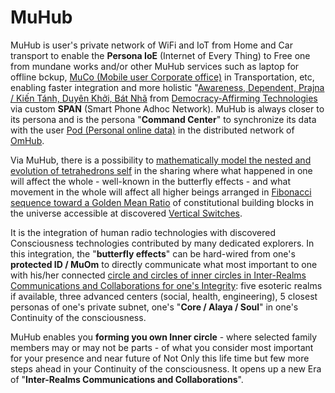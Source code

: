 # MuHub

MuHub is user's private network of WiFi and IoT from Home and Car transport to enable the <b>Persona IoE</b> (Internet of Every Thing) to Free one from mundane works and/or other MuHub services such as laptop for offline bckup, <a href="https://github.com/khaiphong/muco/" target="_blank">MuCo (Mobile user Corporate office)</a> in Transportation, etc, enabling faster integration and more holistic "<a href="https://blog.khaiphong.io/2021/09/awareness.html#Section_1" target="_blank">Awareness, Dependent, Prajna / Kiến Tánh, Duyên Khởi, Bát Nhã</a> from <a href="https://www.state.gov/schedule-the-summit-for-democracy/" target="_blank">Democracy-Affirming Technologies</a> via custom <b>SPAN</b> (Smart Phone Adhoc Network). MuHub is always closer to its persona and is the persona "<b>Command Center</b>" to synchronize its data with the user <a href="https://en.wikipedia.org/wiki/Solid_(web_decentralization_project)" target="_blank">Pod (Personal online data)</a> in the distributed network of <a href="https://github.com/khaiphong/omhub/" target="_blank">OmHub</a>.

Via MuHub, there is a possibility to <a href="https://www.youtube.com/watch?v=w0ztlIAYTCU" target="_blank">mathematically model the nested and evolution of tetrahedrons self</a> in the sharing where what happened in one will affect the whole - well-known in the butterfly effects - and what movement in the whole will affect all higher beings arranged in <a href="https://blog.khaiphong.io/2021/09/a-light-out-of-darkness.html#Section_2.1" target="_blank">Fibonacci sequence toward a Golden Mean Ratio</a> of constitutional building blocks in the universe accessible at discovered <a href="https://blog.khaiphong.io/2021/09/a-light-out-of-darkness.html#Section_2" target="_blank">Vertical Switches</a>.

It is the integration of human radio technologies with discovered Consciousness technologies contributed by many dedicated explorers. In this integration, the "<b>butterfly effects</b>" can be hard-wired from one's <b>protected ID / MuOm</b> to directly communicate what most important to one with his/her connected <a href="https://blog.khaiphong.io/2021/09/list-of-figures-and-tables.html#Figure_11" target="_blank">circle and circles of inner circles in Inter-Realms Communications and Collaborations for one's Integrity</a>: five esoteric realms if available, three advanced centers (social, health, engineering), 5 closest personas of one's private subnet, one's "<b>Core / Alaya / Soul</b>" in one's Continuity of the consciousness.

MuHub enables you <b>forming you own Inner circle</b> - where selected family members may or may not be parts - of what you consider most important for your presence and near future of Not Only this life time but few more steps ahead in your Continuity of the consciousness. It opens up a new Era of "<b>Inter-Realms Communications and Collaborations</b>".


